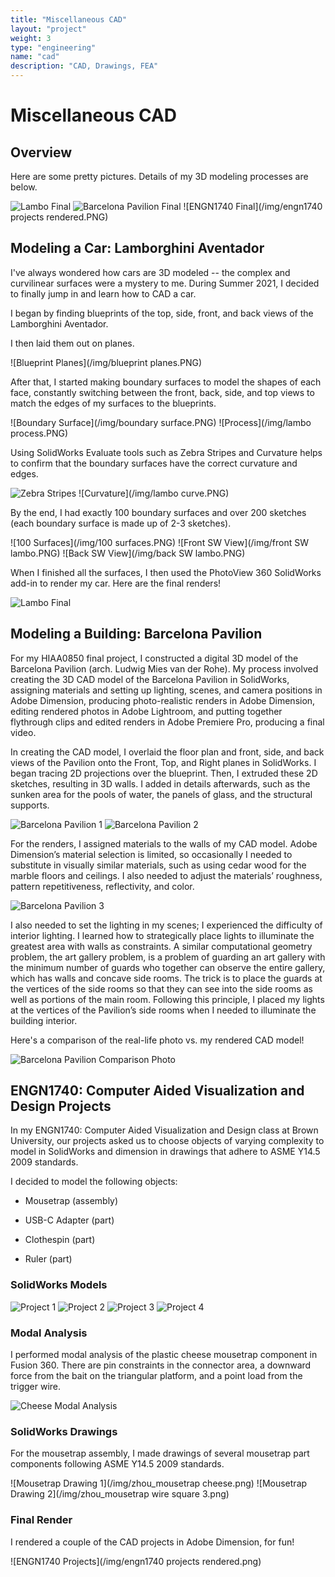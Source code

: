 ```yaml
---
title: "Miscellaneous CAD"
layout: "project"
weight: 3
type: "engineering"
name: "cad"
description: "CAD, Drawings, FEA"
---
```


# Miscellaneous CAD

## Overview

Here are some pretty pictures. Details of my 3D modeling processes are below.

![Lambo Final](/img/Lambo7.PNG)
![Barcelona Pavilion Final](/img/barcelonapavilion4_2.PNG)
![ENGN1740 Final](/img/engn1740 projects rendered.PNG)

## Modeling a Car: Lamborghini Aventador

I've always wondered how cars are 3D modeled -- the complex and curvilinear surfaces were a mystery to me. During Summer 2021, I decided to finally jump in and learn how to CAD a car.

I began by finding blueprints of the top, side, front, and back views of the Lamborghini Aventador.

<!---
![Front](/img/front side.PNG)
![Top](/img/top side.PNG)
![Right](/img/right side.PNG)
![Back](/img/back side.PNG)
-->

I then laid them out on planes.

![Blueprint Planes](/img/blueprint planes.PNG)

After that, I started making boundary surfaces to model the shapes of each face, constantly switching between the front, back, side, and top views to match the edges of my surfaces to the blueprints.

![Boundary Surface](/img/boundary surface.PNG)
![Process](/img/lambo process.PNG)

Using SolidWorks Evaluate tools such as Zebra Stripes and Curvature helps to confirm that the boundary surfaces have the correct curvature and edges.

![Zebra Stripes](/img/lambozebra.PNG)
![Curvature](/img/lambo curve.PNG)

By the end, I had exactly 100 boundary surfaces and over 200 sketches (each boundary surface is made up of 2-3 sketches).

![100 Surfaces](/img/100 surfaces.PNG)
![Front SW View](/img/front SW lambo.PNG)
![Back SW View](/img/back SW lambo.PNG)

When I finished all the surfaces, I then used the PhotoView 360 SolidWorks add-in to render my car. Here are the final renders!

![Lambo Final](/img/Lambo7.PNG)

## Modeling a Building: Barcelona Pavilion

For my HIAA0850 final project, I constructed a digital 3D model of the Barcelona Pavilion (arch. Ludwig Mies van der Rohe). My process involved creating the 3D CAD model of the Barcelona Pavilion in SolidWorks, assigning materials and setting up lighting, scenes, and camera positions in Adobe Dimension, producing photo-realistic renders in Adobe Dimension, editing rendered photos in Adobe Lightroom, and putting together flythrough clips and edited renders in Adobe Premiere Pro, producing a final video.

In creating the CAD model, I overlaid the floor plan and front, side, and back views of the Pavilion onto the Front, Top, and Right planes in SolidWorks. I began tracing 2D projections over the blueprint. Then, I extruded these 2D sketches, resulting in 3D walls. I added in details afterwards, such as the sunken area for the pools of water, the panels of glass, and the structural supports.

![Barcelona Pavilion 1](/img/barcelonapavilion_1.PNG)
![Barcelona Pavilion 2](/img/barcelonapavilion_2.PNG)

For the renders, I assigned materials to the walls of my CAD model. Adobe Dimension’s material selection is limited, so occasionally I needed to substitute in visually similar materials, such as using cedar wood for the marble floors and ceilings. I also needed to adjust the materials’ roughness, pattern repetitiveness, reflectivity, and color.

![Barcelona Pavilion 3](/img/barcelonapavilion_3.PNG)

I also needed to set the lighting in my scenes; I experienced the difficulty of interior lighting. I learned how to strategically place lights to illuminate the greatest area with walls as constraints. A similar computational geometry problem, the art gallery problem, is a problem of guarding an art gallery with the minimum number of guards who together can observe the entire gallery, which has walls and concave side rooms. The trick is to place the guards at the vertices of the side rooms so that they can see into the side rooms as well as portions of the main room. Following this principle, I placed my lights at the vertices of the Pavilion’s side rooms when I needed to illuminate the building interior.

Here's a comparison of the real-life photo vs. my rendered CAD model!

![Barcelona Pavilion Comparison Photo](/img/barcelonapavilion_comparison.PNG)


## ENGN1740: Computer Aided Visualization and Design Projects

In my ENGN1740: Computer Aided Visualization and Design class at Brown University, our projects asked us to choose objects of varying complexity to model in SolidWorks and dimension in drawings that adhere to ASME Y14.5 2009 standards.


I decided to model the following objects:

- Mousetrap (assembly)

- USB-C Adapter (part)

- Clothespin (part)

- Ruler (part)

### SolidWorks Models

![Project 1](/img/engn1740_1.png)
![Project 2](/img/engn1740_2.png)
![Project 3](/img/engn1740_3.png)
![Project 4](/img/engn1740_4.png)

### Modal Analysis

I performed modal analysis of the plastic cheese mousetrap component in Fusion 360. There are pin constraints in the connector area, a downward force from the bait on the triangular platform, and a point load from the trigger wire.

![Cheese Modal Analysis](/img/modal.png)


### SolidWorks Drawings

For the mousetrap assembly, I made drawings of several mousetrap part components following ASME Y14.5 2009 standards.

![Mousetrap Drawing 1](/img/zhou_mousetrap cheese.png)
![Mousetrap Drawing 2](/img/zhou_mousetrap wire square 3.png)

### Final Render

I rendered a couple of the CAD projects in Adobe Dimension, for fun!

![ENGN1740 Projects](/img/engn1740 projects rendered.png)

<!-- DO NOT TOUCH -->
​
<!-- DO NOT TOUCH -->
​
<!-- DO NOT TOUCH -->

<!-- DO NOT TOUCH -->
​
<!-- DO NOT TOUCH -->
​
<!-- DO NOT TOUCH -->

